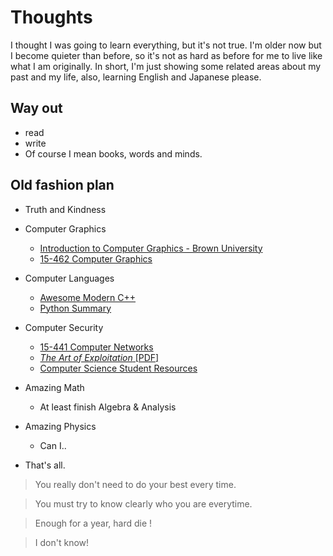 # Thoughts

I thought I was going to learn everything, but it's not true. I'm older now but I become quieter than before, so it's not as hard as before for me to live like what I am originally. In short, I'm just showing some related areas about my past and my life, also, learning English and Japanese please. 

## Way out

- read
- write
- Of course I mean books, words and minds.

## Old fashion plan

- Truth and Kindness
- Computer Graphics

  - [Introduction to Computer Graphics - Brown University](https://cs.brown.edu/courses/cs123/)
  - [15-462 Computer Graphics](15462.courses.cs.cmu.edu/)
- Computer Languages

  - [Awesome Modern C++](http://awesomecpp.com/)
  - [Python Summary](http://www.cs.ucc.ie/~hoare/python_summary.pdf)
- Computer Security

  - [15-441 Computer Networks](https://www.cs.cmu.edu/~prs/15-441-F17/)
  - [*The Art of Exploitation* [PDF]](https://leaksource.files.wordpress.com/2014/08/hacking-the-art-of-exploitation.pdf)
  - [Computer Science Student Resources](http://www.computersciencestudent.com/)
- Amazing Math

  - At least finish Algebra & Analysis
- Amazing Physics

  - Can I.. 
- That's all.

> You really don't need to do your best every time.

> You must try to know clearly who you are everytime. 

> Enough for a year, hard die !

> I don't know!
